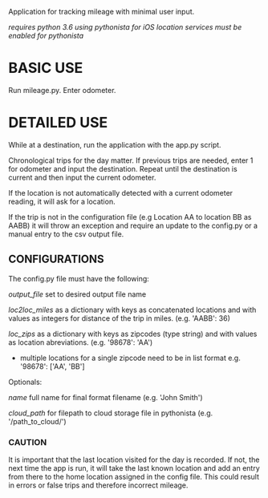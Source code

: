 Application for tracking mileage with minimal user input.

*requires python 3.6 using pythonista for iOS*
*location services must be enabled for pythonista*

# BASIC USE

Run mileage.py. Enter odometer.


# DETAILED USE

While at a destination, run the application with the app.py script.

Chronological trips for the day matter. If previous trips are needed, enter 1 for odometer and input the destination. Repeat until the destination is current and then input the current odometer.

If the location is not automatically detected with a current odometer reading, it will ask for a location.

If the trip is not in the configuration file (e.g Location AA to location BB as AABB) it will throw an exception and require an update to the config.py or a manual entry to the csv output file.


## CONFIGURATIONS

The config.py file must have the following:

*output_file* set to desired output file name

*loc2loc_miles* as a dictionary with keys as concatenated locations and with values as integers for distance of the trip in miles. (e.g. 'AABB': 36)

*loc_zips* as a dictionary with keys as zipcodes (type string) and with values as location abreviations. (e.g. '98678': 'AA')

* multiple locations for a single zipcode need to be in list format e.g. '98678': ['AA', 'BB']

Optionals:

*name* full name for final format filename (e.g. 'John Smith')

*cloud_path* for filepath to cloud storage file in pythonista (e.g. '/path_to_cloud/')

### CAUTION

It is important that the last location visited for the day is recorded. If not, the next time the app is run, it will take the last known location and add an entry from there to the home location assigned in the config file. This could result in errors or false trips and therefore incorrect mileage.
